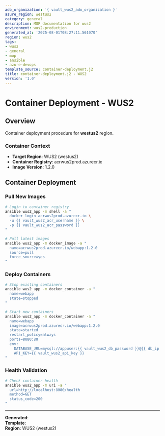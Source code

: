 ```yaml
---
ado_organization: '{ vault_wus2_ado_organization }'
azure_region: westus2
category: general
description: MOP documentation for wus2
environment: wus2-production
generated_at: '2025-08-01T08:27:11.561070'
region: wus2
tags:
- wus2
- general
- mop
- ansible
- azure-devops
template_source: container-deployment.j2
title: container-deployment.j2 - WUS2
version: '1.0'
---
```



# Container Deployment - WUS2

## Overview

Container deployment procedure for **westus2** region.

### Container Context

- **Target Region**: WUS2 (westus2)
- **Container Registry**: acrwus2prod.azurecr.io
- **Image Version**: 1.2.0

## Container Deployment

### Pull New Images
```bash
# Login to container registry
ansible wus2_app -m shell -a "
  docker login acrwus2prod.azurecr.io \
  -u {{ vault_wus2_acr_username }} \
  -p {{ vault_wus2_acr_password }}
"

# Pull latest images
ansible wus2_app -m docker_image -a "
  name=acrwus2prod.azurecr.io/webapp:1.2.0
  source=pull
  force_source=yes
"
```

### Deploy Containers
```bash
# Stop existing containers
ansible wus2_app -m docker_container -a "
  name=webapp
  state=stopped
"

# Start new containers
ansible wus2_app -m docker_container -a "
  name=webapp
  image=acrwus2prod.azurecr.io/webapp:1.2.0
  state=started
  restart_policy=always
  ports=8080:80
  env:
    DATABASE_URL=mysql://appuser:{{ vault_wus2_db_password }}@{{ db_ip }}:3306/ProductionDB
    API_KEY={{ vault_wus2_api_key }}
"
```

### Health Validation
```bash
# Check container health
ansible wus2_app -m uri -a "
  url=http://localhost:8080/health
  method=GET
  status_code=200
"
```

---

**Generated**:   
**Template**:   
**Region**: WUS2 (westus2)
